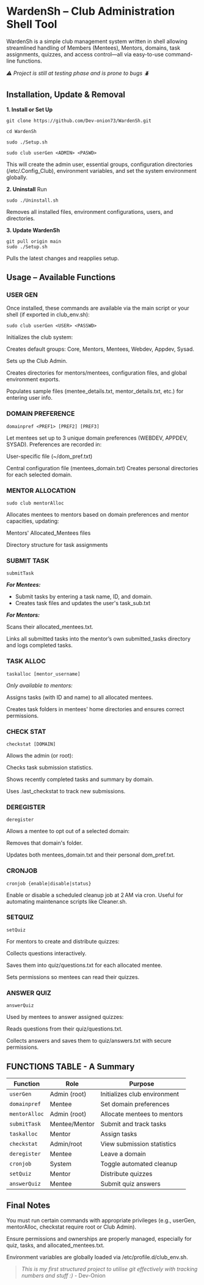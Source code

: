 

# WardenSh – Club Administration Shell Tool

WardenSh is a simple club management system written in shell allowing streamlined handling of Members (Mentees), Mentors, domains, task assignments, quizzes, and access control—all via easy-to-use command-line functions.

*⚠️ Project is still at testing phase and is prone to bugs 🪲*

## Installation, Update & Removal

**1. Install or Set Up**

    git clone https://github.com/Dev-onion73/WardenSh.git

    cd WardenSh

    sudo ./Setup.sh

	sudo club userGen <ADMIN> <PASWD>

This will create the admin user, essential groups, configuration directories (/etc/.Config_Club), environment variables, and set the system environment globally.

**2. Uninstall**
Run

    sudo ./Uninstall.sh

Removes all installed files, environment configurations, users, and directories.

**3. Update WardenSh**

    git pull origin main
    sudo ./Setup.sh

Pulls the latest changes and reapplies setup.



## Usage – Available Functions

### USER GEN

Once installed, these commands are available via the main script or your shell (if exported in club_env.sh):

    sudo club userGen <USER> <PASSWD>

Initializes the club system:

Creates default groups: Core, Mentors, Mentees, Webdev, Appdev, Sysad.

Sets up the Club Admin.

Creates directories for mentors/mentees, configuration files, and global environment exports.

Populates sample files (mentee_details.txt, mentor_details.txt, etc.) for entering user info.

### DOMAIN PREFERENCE

    domainpref <PREF1> [PREF2] [PREF3]

Let mentees set up to 3 unique domain preferences (WEBDEV, APPDEV, SYSAD). Preferences are recorded in:

User-specific file (~/dom_pref.txt)

Central configuration file (mentees_domain.txt)
Creates personal directories for each selected domain.

### MENTOR ALLOCATION

    sudo club mentorAlloc

Allocates mentees to mentors based on domain preferences and mentor capacities, updating:

Mentors' Allocated_Mentees files

Directory structure for task assignments
### SUBMIT TASK
    submitTask 

***For Mentees:***

 - Submit tasks by entering a task name, ID, and domain.
 -  Creates task files and updates the user's task_sub.txt

***For Mentors:***

Scans their allocated_mentees.txt.

Links all submitted tasks into the mentor’s own submitted_tasks directory and logs completed tasks.

### TASK ALLOC

    taskalloc [mentor_username]

*Only available to mentors:*

Assigns tasks (with ID and name) to all allocated mentees.

Creates task folders in mentees' home directories and ensures correct permissions.

### CHECK STAT

    checkstat [DOMAIN]

Allows the admin (or root):

Checks task submission statistics.

Shows recently completed tasks and summary by domain.

Uses .last_checkstat to track new submissions.

### DEREGISTER

    deregister

Allows a mentee to opt out of a selected domain:

Removes that domain's folder.

Updates both mentees_domain.txt and their personal dom_pref.txt.

### CRONJOB

    cronjob {enable|disable|status}

Enable or disable a scheduled cleanup job at 2 AM via cron. Useful for automating maintenance scripts like Cleaner.sh.

### SETQUIZ

    setQuiz

For mentors to create and distribute quizzes:

Collects questions interactively.

Saves them into quiz/questions.txt for each allocated mentee.

Sets permissions so mentees can read their quizzes.

### ANSWER QUIZ

    answerQuiz

Used by mentees to answer assigned quizzes:

Reads questions from their quiz/questions.txt.

Collects answers and saves them to quiz/answers.txt with secure permissions.

## FUNCTIONS TABLE - A Summary
| Function      | Role          | Purpose                      |
| ------------- | ------------- | ---------------------------- |
| `userGen`     | Admin (root)  | Initializes club environment |
| `domainpref`  | Mentee        | Set domain preferences       |
| `mentorAlloc` | Admin (root)  | Allocate mentees to mentors  |
| `submitTask`  | Mentee/Mentor | Submit and track tasks       |
| `taskalloc`   | Mentor        | Assign tasks                 |
| `checkstat`   | Admin/root    | View submission statistics   |
| `deregister`  | Mentee        | Leave a domain               |
| `cronjob`     | System        | Toggle automated cleanup     |
| `setQuiz`     | Mentor        | Distribute quizzes           |
| `answerQuiz`  | Mentee        | Submit quiz answers          |



## Final Notes

You must run certain commands with appropriate privileges (e.g., userGen, mentorAlloc, checkstat require root or Club Admin).

Ensure permissions and ownerships are properly managed, especially for quiz, tasks, and allocated_mentees.txt.

Environment variables are globally loaded via /etc/profile.d/club_env.sh.

> *This is my first structured project to utilise git effectively with tracking numbers and stuff :)*
> \- Dev-Onion

